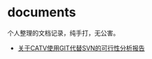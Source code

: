 # documents
个人整理的文档记录，纯手打，无公害。

- [关于CATV使用GIT代替SVN的可行性分析报告](https://github.com/RayKr/documents/blob/master/%E5%85%B3%E4%BA%8ECATV%E4%BD%BF%E7%94%A8GIT%E4%BB%A3%E6%9B%BFSVN%E7%9A%84%E5%8F%AF%E8%A1%8C%E6%80%A7%E5%88%86%E6%9E%90%E6%8A%A5%E5%91%8A.md)
